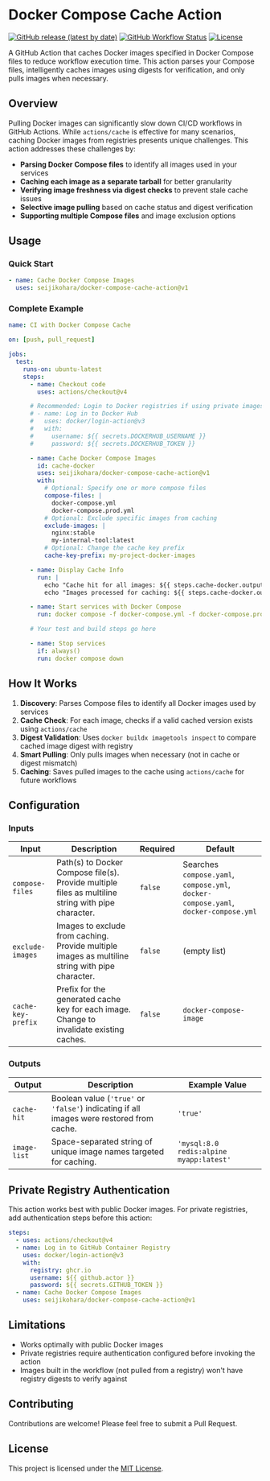 # Docker Compose Cache Action

[![GitHub release (latest by date)](https://img.shields.io/github/v/release/seijikohara/docker-compose-cache-action)](https://github.com/seijikohara/docker-compose-cache-action/releases)
[![GitHub Workflow Status](https://img.shields.io/github/actions/workflow/status/seijikohara/docker-compose-cache-action/ci.yaml)](https://github.com/seijikohara/docker-compose-cache-action/actions)
[![License](https://img.shields.io/github/license/seijikohara/docker-compose-cache-action)](LICENSE)

A GitHub Action that caches Docker images specified in Docker Compose files to reduce workflow execution time. This action parses your Compose files, intelligently caches images using digests for verification, and only pulls images when necessary.

## Overview

Pulling Docker images can significantly slow down CI/CD workflows in GitHub Actions. While `actions/cache` is effective for many scenarios, caching Docker images from registries presents unique challenges. This action addresses these challenges by:

- **Parsing Docker Compose files** to identify all images used in your services
- **Caching each image as a separate tarball** for better granularity
- **Verifying image freshness via digest checks** to prevent stale cache issues
- **Selective image pulling** based on cache status and digest verification
- **Supporting multiple Compose files** and image exclusion options

## Usage

### Quick Start

```yaml
- name: Cache Docker Compose Images
  uses: seijikohara/docker-compose-cache-action@v1
```

### Complete Example

```yaml
name: CI with Docker Compose Cache

on: [push, pull_request]

jobs:
  test:
    runs-on: ubuntu-latest
    steps:
      - name: Checkout code
        uses: actions/checkout@v4

      # Recommended: Login to Docker registries if using private images
      # - name: Log in to Docker Hub
      #   uses: docker/login-action@v3
      #   with:
      #     username: ${{ secrets.DOCKERHUB_USERNAME }}
      #     password: ${{ secrets.DOCKERHUB_TOKEN }}

      - name: Cache Docker Compose Images
        id: cache-docker
        uses: seijikohara/docker-compose-cache-action@v1
        with:
          # Optional: Specify one or more compose files
          compose-files: |
            docker-compose.yml
            docker-compose.prod.yml
          # Optional: Exclude specific images from caching
          exclude-images: |
            nginx:stable
            my-internal-tool:latest
          # Optional: Change the cache key prefix
          cache-key-prefix: my-project-docker-images

      - name: Display Cache Info
        run: |
          echo "Cache hit for all images: ${{ steps.cache-docker.outputs.cache-hit }}"
          echo "Images processed for caching: ${{ steps.cache-docker.outputs.image-list }}"

      - name: Start services with Docker Compose
        run: docker compose -f docker-compose.yml -f docker-compose.prod.yml up -d

      # Your test and build steps go here

      - name: Stop services
        if: always()
        run: docker compose down
```

## How It Works

1. **Discovery**: Parses Compose files to identify all Docker images used by services
2. **Cache Check**: For each image, checks if a valid cached version exists using `actions/cache`
3. **Digest Validation**: Uses `docker buildx imagetools inspect` to compare cached image digest with registry
4. **Smart Pulling**: Only pulls images when necessary (not in cache or digest mismatch)
5. **Caching**: Saves pulled images to the cache using `actions/cache` for future workflows

## Configuration

### Inputs

| Input              | Description                                                                                                             | Required | Default                                                                             |
|--------------------|------------------------------------------------------------------------------------------------------------------------|----------|------------------------------------------------------------------------------------|
| `compose-files`    | Path(s) to Docker Compose file(s). Provide multiple files as multiline string with pipe character.                      | `false`  | Searches `compose.yaml`, `compose.yml`, `docker-compose.yaml`, `docker-compose.yml` |
| `exclude-images`   | Images to exclude from caching. Provide multiple images as multiline string with pipe character.                        | `false`  | (empty list)                                                                        |
| `cache-key-prefix` | Prefix for the generated cache key for each image. Change to invalidate existing caches.                               | `false`  | `docker-compose-image`                                                              |

### Outputs

| Output       | Description                                                                           | Example Value                           |
|--------------|---------------------------------------------------------------------------------------|----------------------------------------|
| `cache-hit`  | Boolean value (`'true'` or `'false'`) indicating if all images were restored from cache. | `'true'`                               |
| `image-list` | Space-separated string of unique image names targeted for caching.                    | `'mysql:8.0 redis:alpine myapp:latest'` |

## Private Registry Authentication

This action works best with public Docker images. For private registries, add authentication steps before this action:

```yaml
steps:
  - uses: actions/checkout@v4
  - name: Log in to GitHub Container Registry
    uses: docker/login-action@v3
    with:
      registry: ghcr.io
      username: ${{ github.actor }}
      password: ${{ secrets.GITHUB_TOKEN }}
  - name: Cache Docker Compose Images
    uses: seijikohara/docker-compose-cache-action@v1
```

## Limitations

- Works optimally with public Docker images
- Private registries require authentication configured before invoking the action
- Images built in the workflow (not pulled from a registry) won't have registry digests to verify against

## Contributing

Contributions are welcome! Please feel free to submit a Pull Request.

## License

This project is licensed under the [MIT License](LICENSE).
